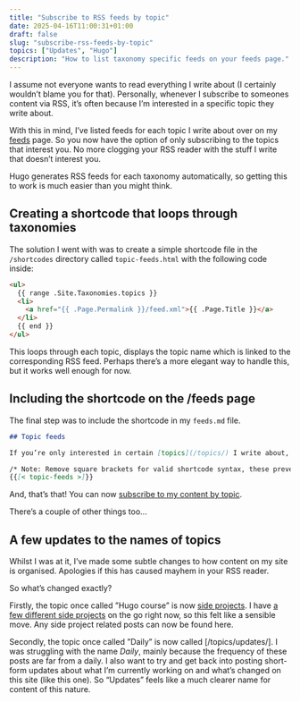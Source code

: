 ```yaml
---
title: "Subscribe to RSS feeds by topic"
date: 2025-04-16T11:00:31+01:00
draft: false
slug: "subscribe-rss-feeds-by-topic"
topics: ["Updates", "Hugo"]
description: "How to list taxonomy specific feeds on your feeds page."
---
```


I assume not everyone wants to read everything I write about (I certainly wouldn’t blame you for that). Personally, whenever I subscribe to someones content via RSS, it’s often because I’m interested in a specific topic they write about.

With this in mind, I’ve listed feeds for each topic I write about over on my [feeds](/feeds/) page. So you now have the option of only subscribing to the topics that interest you. No more clogging your RSS reader with the stuff I write that doesn’t interest you.

Hugo generates RSS feeds for each taxonomy automatically, so getting this to work is much easier than you might think. 

## Creating a shortcode that loops through taxonomies

The solution I went with was to create a simple shortcode file in the `/shortcodes` directory called `topic-feeds.html` with the following code inside:

```html
<ul>
  {{ range .Site.Taxonomies.topics }}
  <li>
    <a href="{{ .Page.Permalink }}/feed.xml">{{ .Page.Title }}</a>
  </li>
  {{ end }}
</ul>
```

This loops through each topic, displays the topic name which is linked to the corresponding RSS feed. Perhaps there’s a more elegant way to handle this, but it works well enough for now.

## Including the shortcode on the /feeds page

The final step was to include the shortcode in my `feeds.md` file. 

```markdown
## Topic feeds

If you’re only interested in certain [topics](/topics/) I write about, then subscribe to those feeds and only receive posts on those topics.

/* Note: Remove square brackets for valid shortcode syntax, these prevent the shortcode from rendering for the purposes of this demo. */
{{[< topic-feeds >]}}
```

And, that’s that! You can now [subscribe to my content by topic](/feeds/#topic-feeds).

There’s a couple of other things too...

## A few updates to the names of topics

Whilst I was at it, I’ve made some subtle changes to how content on my site is organised. Apologies if this has caused mayhem in your RSS reader.

So what’s changed exactly?

Firstly, the topic once called ”Hugo course” is now [side projects](/topics/side-projects/). I have [a few different side projects](/things/) on the go right now, so this felt like a sensible move. Any side project related posts can now be found here.

Secondly, the topic once called ”Daily” is now called [/topics/updates/]. I was struggling with the name *Daily*, mainly because the frequency of these posts are far from a daily. I also want to try and get back into posting short-form updates about what I’m currently working on and what’s changed on this site (like this one). So “Updates” feels like a much clearer name for content of this nature.
